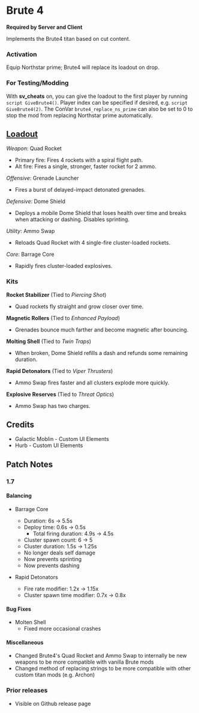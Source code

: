 # Brute 4

**Required by Server and Client**

Implements the Brute4 titan based on cut content.

### Activation

Equip Northstar prime; Brute4 will replace its loadout on drop.

### For Testing/Modding
With **sv_cheats** on, you can give the loadout to the first player by running `script GiveBrute4()`. Player index can be specified if desired, e.g. `script GiveBrute4(2)`. The ConVar `brute4_replace_ns_prime` can also be set to 0 to stop the mod from replacing Northstar prime automatically.

## [Loadout](https://youtu.be/enGWYx5sIws)
*Weapon*: Quad Rocket

* Primary fire: Fires 4 rockets with a spiral flight path.
* Alt fire: Fires a single, stronger, faster rocket for 2 ammo.

*Offensive*: Grenade Launcher

* Fires a burst of delayed-impact detonated grenades.

*Defensive*: Dome Shield

* Deploys a mobile Dome Shield that loses health over time and breaks when attacking or dashing. Disables sprinting.

*Utility*: Ammo Swap

* Reloads Quad Rocket with 4 single-fire cluster-loaded rockets.

*Core*: Barrage Core

* Rapidly fires cluster-loaded explosives.

### Kits

**Rocket Stabilizer** (Tied to _Piercing Shot_)

- Quad rockets fly straight and grow closer over time.

**Magnetic Rollers** (Tied to _Enhanced Payload_)

- Grenades bounce much farther and become magnetic after bouncing.

**Molting Shell** (Tied to _Twin Traps_)

- When broken, Dome Shield refills a dash and refunds some remaining duration.

**Rapid Detonators** (Tied to _Viper Thrusters_)

- Ammo Swap fires faster and all clusters explode more quickly.

**Explosive Reserves** (Tied to _Threat Optics_)

- Ammo Swap has two charges.

## Credits

- Galactic Moblin - Custom UI Elements
- Hurb - Custom UI Elements

## Patch Notes

### 1.7

#### Balancing

- Barrage Core
  - Duration: 6s → 5.5s
  - Deploy time: 0.6s → 0.5s
    - Total firing duration: 4.9s → 4.5s
  - Cluster spawn count: 6 → 5
  - Cluster duration: 1.5s → 1.25s
  - No longer deals self damage
  - Now prevents sprinting
  - Now prevents dashing

- Rapid Detonators
  - Fire rate modifier: 1.2x → 1.15x
  - Cluster spawn time modifier: 0.7x → 0.8x

#### Bug Fixes

- Molten Shell
  - Fixed more occasional crashes

#### Miscellaneous

- Changed Brute4's Quad Rocket and Ammo Swap to internally be new weapons to be more compatible with vanilla Brute mods
- Changed method of replacing strings to be more compatible with other custom titan mods (e.g. Archon)

### Prior releases

- Visible on Github release page